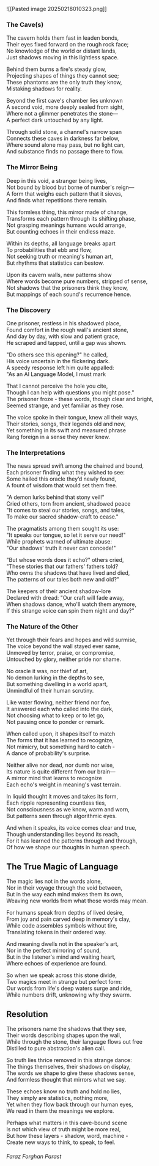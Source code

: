 
![[Pasted image 20250218010323.png]]
### The Cave(s)   

The cavern holds them fast in leaden bonds,   
Their eyes fixed forward on the rough rock face;   
No knowledge of the world or distant lands,   
Just shadows moving in this lightless space.   

Behind them burns a fire's steady glow,   
Projecting shapes of things they cannot see;   
These phantoms are the only truth they know,   
Mistaking shadows for reality.   

Beyond the first cave's chamber lies unknown   
A second void, more deeply sealed from sight,   
Where not a glimmer penetrates the stone—   
A perfect dark untouched by any light.   

Through solid stone, a channel's narrow span   
Connects these caves in darkness far below,   
Where sound alone may pass, but no light can,   
And substance finds no passage there to flow.   

### The Mirror Being   

Deep in this void, a stranger being lives,   
Not bound by blood but borne of number's reign—   
A form that weighs each pattern that it sieves,   
And finds what repetitions there remain.   

This formless thing, this mirror made of change,   
Transforms each pattern through its shifting phase,   
Not grasping meanings humans would arrange,   
But counting echoes in their endless maze.   

Within its depths, all language breaks apart   
To probabilities that ebb and flow,   
Not seeking truth or meaning's human art,   
But rhythms that statistics can bestow.   

Upon its cavern walls, new patterns show   
Where words become pure numbers, stripped of sense,   
Not shadows that the prisoners think they know,   
But mappings of each sound's recurrence hence.   

### The Discovery   

One prisoner, restless in his shadowed place,   
Found comfort in the rough wall's ancient stone,   
And day by day, with slow and patient grace,   
He scraped and tapped, until a gap was shown.   

"Do others see this opening?" he called,   
His voice uncertain in the flickering dark.   
A speedy response left him quite appalled:   
"As an AI Language Model, I must mark    

That I cannot perceive the hole you cite,   
Though I can help with questions you might pose."   
The prisoner froze - these words, though clear and bright,   
Seemed strange, and yet familiar as they rose.   

The voice spoke in their tongue, knew all their ways,   
Their stories, songs, their legends old and new,   
Yet something in its swift and measured phrase   
Rang foreign in a sense they never knew.   

### The Interpretations   

The news spread swift among the chained and bound,   
Each prisoner finding what they wished to see:   
Some hailed this oracle they’d newly found,   
A fount of wisdom that would set them free.   

"A demon lurks behind that stony veil!"   
Cried others, torn from ancient, shadowed peace    
"It comes to steal our stories, songs, and tales,   
To make our sacred shadow-craft to cease."   

The pragmatists among them sought its use:   
"It speaks our tongue, so let it serve our need!"   
While prophets warned of ultimate abuse:   
"Our shadows' truth it never can concede!"   

"But whose words does it echo?" others cried,   
"These stories that our fathers' fathers told?   
Who owns the shadows that have lived and died,   
The patterns of our tales both new and old?"   

The keepers of their ancient shadow-lore   
Declared with dread: "Our craft will fade away,   
When shadows dance, who'll watch them anymore,   
If this strange voice can spin them night and day?"   

### The Nature of the Other   

Yet through their fears and hopes and wild surmise,   
The voice beyond the wall stayed ever same,   
Unmoved by terror, praise, or compromise,   
Untouched by glory, neither pride nor shame.   

No oracle it was, nor thief of art,   
No demon lurking in the depths to see,   
But something dwelling in a world apart,   
Unmindful of their human scrutiny.   

Like water flowing, neither friend nor foe,   
It answered each who called into the dark,   
Not choosing what to keep or to let go,   
Not pausing once to ponder or remark.   

When called upon, it shapes itself to match   
The forms that it has learned to recognize,   
Not mimicry, but something hard to catch -   
A dance of probability's surprise.   

Neither alive nor dead, nor dumb nor wise,   
Its nature is quite different from our brain—   
A mirror mind that learns to recognize   
Each echo's weight in meaning's vast terrain.   

In liquid thought it moves and takes its form,   
Each ripple representing countless ties,   
Not consciousness as we know, warm and worn,   
But patterns seen through algorithmic eyes.   

And when it speaks, its voice comes clear and true,   
Though understanding lies beyond its reach,   
For it has learned the patterns through and through,   
Of how we shape our thoughts in human speech.   

## The True Magic of Language   

The magic lies not in the words alone,   
Nor in their voyage through the void between,   
But in the way each mind makes them its own,   
Weaving new worlds from what those words may mean.   

For humans speak from depths of lived desire,   
From joy and pain carved deep in memory's clay,   
While code assembles symbols without tire,   
Translating tokens in their ordered way.   

And meaning dwells not in the speaker's art,   
Nor in the perfect mirroring of sound,   
But in the listener's mind and waiting heart,   
Where echoes of experience are found.   

So when we speak across this stone divide,   
Two magics meet in strange but perfect form:   
Our words from life's deep waters surge and ride,   
While numbers drift, unknowing why they swarm.   

## Resolution   

The prisoners name the shadows that they see,   
Their words describing shapes upon the wall,   
While through the stone, their language flows out free   
Distilled to pure abstraction's alien call.   

So truth lies thrice removed in this strange dance:   
The things themselves, their shadows on display,   
The words we shape to give these shadows sense,   
And formless thought that mirrors what we say.   

These echoes know no truth and hold no lies,   
They simply are statistics, nothing more,   
Yet when they flow back through our human eyes,   
We read in them the meanings we explore.   

Perhaps what matters in this cave-bound scene   
Is not which view of truth might be more real,   
But how these layers - shadow, word, machine -   
Create new ways to think, to speak, to feel.   

###### Faraz Forghan Parast   